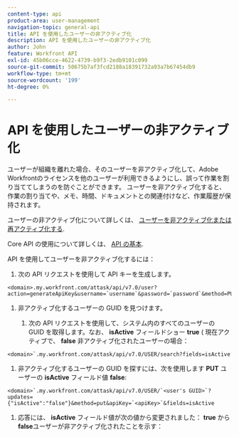```yaml
---
content-type: api
product-area: user-management
navigation-topic: general-api
title: API を使用したユーザーの非アクティブ化
description: API を使用したユーザーの非アクティブ化
author: John
feature: Workfront API
exl-id: 45b06cce-4622-4739-b9f3-2edb9101c099
source-git-commit: 50675b7af3fcd2188a18391732a93a7b67454db9
workflow-type: tm+mt
source-wordcount: '199'
ht-degree: 0%

---
```



# API を使用したユーザーの非アクティブ化

ユーザーが組織を離れた場合、そのユーザーを非アクティブ化して、Adobe Workfrontのライセンスを他のユーザーが利用できるようにし、誤って作業を割り当ててしまうのを防ぐことができます。 ユーザーを非アクティブ化すると、作業の割り当てや、メモ、時間、ドキュメントとの関連付けなど、作業履歴が保持されます。

ユーザーの非アクティブ化について詳しくは、 [ユーザーを非アクティブ化または再アクティブ化する](../../administration-and-setup/add-users/create-and-manage-users/deactivate-a-user.md).

Core API の使用について詳しくは、 [API の基本](../../wf-api/general/api-basics.md).

API を使用してユーザーを非アクティブ化するには：

1. 次の API リクエストを使用して API キーを生成します。

```
<domain>.my.workfront.com/attask/api/v7.0/user?action=generateApiKey&username=`username`&password=`password`&method=PUT`
```

1. 非アクティブ化するユーザーの GUID を見つけます。

   1. 次の API リクエストを使用して、システム内のすべてのユーザーの GUID を取得します。なお、 **isActive** フィールドショー **true** ( 現在アクティブで、 **false** 非アクティブ化されたユーザーの場合：

```
<domain>`.my.workfront.com/attask/api/v7.0/USER/search?fields=isActive
```

1. 非アクティブ化するユーザーの GUID を探すには、次を使用します **PUT** ユーザーの **isActive** フィールド値 **false**:

```
<domain>`.my.workfront.com/attask/api/v7.0/USER/`<user's GUID>`?updates={"isActive":"false"}&method=put&apiKey=`<apiKey>`&fields=isActive
```

1. 応答には、 **isActive** フィールド値が次の値から変更されました： **true** から **false**&#x200B;ユーザーが非アクティブ化されたことを示す：

<!-- [Copy](javascript:void(0);) -->
<pre></pre>
